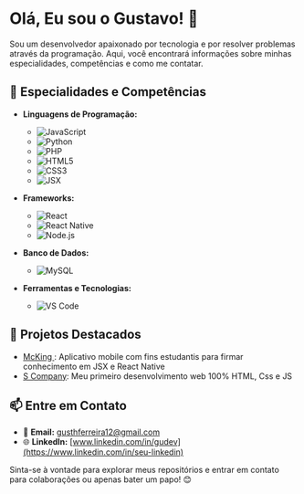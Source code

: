 # Olá, Eu sou o Gustavo! 👋  

Sou um desenvolvedor apaixonado por tecnologia e por resolver problemas através da programação. Aqui, você encontrará informações sobre minhas especialidades, competências e como me contatar.  

## 🔧 Especialidades e Competências  

- **Linguagens de Programação:**   
  - ![JavaScript](https://img.shields.io/badge/-JavaScript-000000?style=flat&logo=javascript&logoColor=F7DF1E)   
  - ![Python](https://img.shields.io/badge/-Python-000000?style=flat&logo=python&logoColor=3776AB)   
  - ![PHP](https://img.shields.io/badge/-PHP-000000?style=flat&logo=php&logoColor=777BB4)  
  - ![HTML5](https://img.shields.io/badge/-HTML5-000000?style=flat&logo=html5&logoColor=E34F26)  
  - ![CSS3](https://img.shields.io/badge/-CSS3-000000?style=flat&logo=css3&logoColor=1572B6)  
  - ![JSX](https://img.shields.io/badge/-JSX-000000?style=flat&logo=react&logoColor=61DAFB)  

- **Frameworks:**   
  - ![React](https://img.shields.io/badge/-React-000000?style=flat&logo=react&logoColor=61DAFB)   
  - ![React Native](https://img.shields.io/badge/-React%20Native-000000?style=flat&logo=reactnative&logoColor=61DAFB)  
  - ![Node.js](https://img.shields.io/badge/-Node.js-000000?style=flat&logo=node.js&logoColor=8CC84B)   
  
- **Banco de Dados:**  
  - ![MySQL](https://img.shields.io/badge/-MySQL-000000?style=flat&logo=mysql&logoColor=4479A1)  


- **Ferramentas e Tecnologias:**   

  - ![VS Code](https://img.shields.io/badge/-VS%20Code-000000?style=flat&logo=visual-studio-code&logoColor=007ACC)  

## 🚀 Projetos Destacados  
- [McKing ](https://github.com/GuhStavoKING/mckingg): Aplicativo mobile com fins estudantis para firmar conhecimento em JSX e React Native
- [S Company](https://github.com/GuhStavoKING/SCompany): Meu primeiro desenvolvimento web 100% HTML, Css e JS 

## 📫 Entre em Contato  

- 📧 **Email:** [gusthferreira12@gmail.com](mailto:seu-email@gmail.com)  
- 🌐 **LinkedIn:** [www.linkedin.com/in/gudev](https://www.linkedin.com/in/seu-linkedin)  


Sinta-se à vontade para explorar meus repositórios e entrar em contato para colaborações ou apenas bater um papo! 😊
